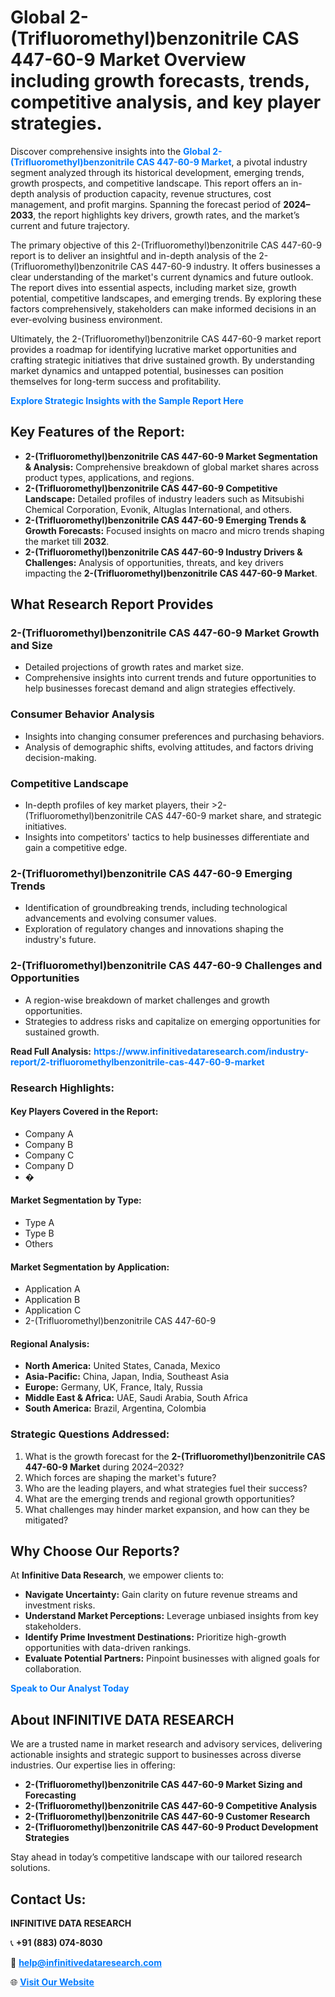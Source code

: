 <h1>Global 2-(Trifluoromethyl)benzonitrile CAS 447-60-9 Market Overview including growth forecasts, trends, competitive analysis, and key player strategies.</h1>
<p>
Discover comprehensive insights into the 
<a href="https://www.infinitivedataresearch.com/industry-report/2-trifluoromethylbenzonitrile-cas-447-60-9-market" rel="dofollow" style="color: #007BFF; text-decoration: none;"><strong>Global 2-(Trifluoromethyl)benzonitrile CAS 447-60-9 Market</strong></a>, a pivotal industry segment analyzed through its historical development, emerging trends, growth prospects, and competitive landscape. This report offers an in-depth analysis of production capacity, revenue structures, cost management, and profit margins. Spanning the forecast period of <strong>2024–2033</strong>, the report highlights key drivers, growth rates, and the market’s current and future trajectory.
</p>
<p>
The primary objective of this 2-(Trifluoromethyl)benzonitrile CAS 447-60-9 report is to deliver an insightful and in-depth analysis of the 2-(Trifluoromethyl)benzonitrile CAS 447-60-9 industry. It offers businesses a clear understanding of the market's current dynamics and future outlook. The report dives into essential aspects, including market size, growth potential, competitive landscapes, and emerging trends. By exploring these factors comprehensively, stakeholders can make informed decisions in an ever-evolving business environment.
</p>
<p>
Ultimately, the 2-(Trifluoromethyl)benzonitrile CAS 447-60-9 market report provides a roadmap for identifying lucrative market opportunities and crafting strategic initiatives that drive sustained growth. By understanding market dynamics and untapped potential, businesses can position themselves for long-term success and profitability.
</p>
<p>
<a href="https://www.infinitivedataresearch.com/request-sample/reportId=112203" style="color: #007BFF; text-decoration: none;"><strong>Explore Strategic Insights with the Sample Report Here</strong></a>
</p>

<h2>Key Features of the Report:</h2>
<ul>
<li><strong>2-(Trifluoromethyl)benzonitrile CAS 447-60-9 Market Segmentation & Analysis:</strong> Comprehensive breakdown of global market shares across product types, applications, and regions.</li>
<li><strong>2-(Trifluoromethyl)benzonitrile CAS 447-60-9 Competitive Landscape:</strong> Detailed profiles of industry leaders such as Mitsubishi Chemical Corporation, Evonik, Altuglas International, and others.</li>
<li><strong>2-(Trifluoromethyl)benzonitrile CAS 447-60-9 Emerging Trends & Growth Forecasts:</strong> Focused insights on macro and micro trends shaping the market till <strong>2032</strong>.</li>
<li><strong>2-(Trifluoromethyl)benzonitrile CAS 447-60-9 Industry Drivers & Challenges:</strong> Analysis of opportunities, threats, and key drivers impacting the <strong>2-(Trifluoromethyl)benzonitrile CAS 447-60-9 Market</strong>.</li>
</ul>

<h2>What Research Report Provides</h2>
<h3>2-(Trifluoromethyl)benzonitrile CAS 447-60-9 Market Growth and Size</h3>
<ul>
<li>Detailed projections of growth rates and market size.</li>
<li>Comprehensive insights into current trends and future opportunities to help businesses forecast demand and align strategies effectively.</li>
</ul>

<h3>Consumer Behavior Analysis</h3>
<ul>
<li>Insights into changing consumer preferences and purchasing behaviors.</li>
<li>Analysis of demographic shifts, evolving attitudes, and factors driving decision-making.</li>
</ul>

<h3>Competitive Landscape</h3>
<ul>
<li>In-depth profiles of key market players, their >2-(Trifluoromethyl)benzonitrile CAS 447-60-9 market share, and strategic initiatives.</li>
<li>Insights into competitors' tactics to help businesses differentiate and gain a competitive edge.</li>
</ul>

<h3>2-(Trifluoromethyl)benzonitrile CAS 447-60-9 Emerging Trends</h3>
<ul>
<li>Identification of groundbreaking trends, including technological advancements and evolving consumer values.</li>
<li>Exploration of regulatory changes and innovations shaping the industry's future.</li>
</ul>

<h3>2-(Trifluoromethyl)benzonitrile CAS 447-60-9 Challenges and Opportunities</h3>
<ul>
<li>A region-wise breakdown of market challenges and growth opportunities.</li>
<li>Strategies to address risks and capitalize on emerging opportunities for sustained growth.</li>
</ul>
<p><strong>Read Full Analysis:</strong> <a href="https://www.infinitivedataresearch.com/industry-report/2-trifluoromethylbenzonitrile-cas-447-60-9-market" rel="dofollow" style="color: #007BFF; text-decoration: none;"><strong>https://www.infinitivedataresearch.com/industry-report/2-trifluoromethylbenzonitrile-cas-447-60-9-market</strong></a></p>
<h3>Research Highlights:</h3>
<h4>Key Players Covered in the Report:</h4>
<ul><li>Company A</li><li>Company B</li><li>Company C</li><li>Company D</li><li>�</li></ul>
<h4>Market Segmentation by Type:</h4>
<ul><li>Type A</li><li>Type B</li><li>Others</li></ul>
<h4>Market Segmentation by Application:</h4>
<ul><li>Application A</li><li>Application B</li><li>Application C</li><li>2-(Trifluoromethyl)benzonitrile CAS 447-60-9</li></ul>

<h4>Regional Analysis:</h4>
<ul>
<li><strong>North America:</strong> United States, Canada, Mexico</li>
<li><strong>Asia-Pacific:</strong> China, Japan, India, Southeast Asia</li>
<li><strong>Europe:</strong> Germany, UK, France, Italy, Russia</li>
<li><strong>Middle East & Africa:</strong> UAE, Saudi Arabia, South Africa</li>
<li><strong>South America:</strong> Brazil, Argentina, Colombia</li>
</ul>

<h3>Strategic Questions Addressed:</h3>
<ol>
<li>What is the growth forecast for the <strong>2-(Trifluoromethyl)benzonitrile CAS 447-60-9 Market</strong> during 2024–2032?</li>
<li>Which forces are shaping the market's future?</li>
<li>Who are the leading players, and what strategies fuel their success?</li>
<li>What are the emerging trends and regional growth opportunities?</li>
<li>What challenges may hinder market expansion, and how can they be mitigated?</li>
</ol>

<h2>Why Choose Our Reports?</h2>
<p>At <strong>Infinitive Data Research</strong>, we empower clients to:</p>
<ul>
<li><strong>Navigate Uncertainty:</strong> Gain clarity on future revenue streams and investment risks.</li>
<li><strong>Understand Market Perceptions:</strong> Leverage unbiased insights from key stakeholders.</li>
<li><strong>Identify Prime Investment Destinations:</strong> Prioritize high-growth opportunities with data-driven rankings.</li>
<li><strong>Evaluate Potential Partners:</strong> Pinpoint businesses with aligned goals for collaboration.</li>
</ul>
<p><a href="https://www.infinitivedataresearch.com/industry-report/2-trifluoromethylbenzonitrile-cas-447-60-9-market" rel="dofollow" style="color: #007BFF; text-decoration: none;"><strong>Speak to Our Analyst Today</strong></a></p>

<h2>About INFINITIVE DATA RESEARCH</h2>
<p>We are a trusted name in market research and advisory services, delivering actionable insights and strategic support to businesses across diverse industries. Our expertise lies in offering:</p>
<ul>
<li><strong>2-(Trifluoromethyl)benzonitrile CAS 447-60-9 Market Sizing and Forecasting</strong></li>
<li><strong>2-(Trifluoromethyl)benzonitrile CAS 447-60-9 Competitive Analysis</strong></li>
<li><strong>2-(Trifluoromethyl)benzonitrile CAS 447-60-9 Customer Research</strong></li>
<li><strong>2-(Trifluoromethyl)benzonitrile CAS 447-60-9 Product Development Strategies</strong></li>
</ul>
<p>Stay ahead in today’s competitive landscape with our tailored research solutions.</p>

<h2>Contact Us:</h2>
<p><strong>INFINITIVE DATA RESEARCH</strong></p>
<p>📞 <strong>+91 (883) 074-8030</strong></p>
<p>📧 <strong><a href="mailto:help@infinitivedataresearch.com" style="color: #007BFF;">help@infinitivedataresearch.com</a></strong></p>
<p>🌐 <strong><a href="https://www.infinitivedataresearch.com" rel="dofollow" style="color: #007BFF;">Visit Our Website</a></strong></p>
